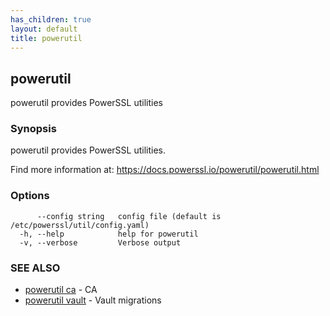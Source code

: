 ```yaml
---
has_children: true
layout: default
title: powerutil
---
```

## powerutil

powerutil provides PowerSSL utilities

### Synopsis

powerutil provides PowerSSL utilities.

Find more information at: https://docs.powerssl.io/powerutil/powerutil.html

### Options

```
      --config string   config file (default is /etc/powerssl/util/config.yaml)
  -h, --help            help for powerutil
  -v, --verbose         Verbose output
```

### SEE ALSO

* [powerutil ca](powerutil_ca.md)	 - CA
* [powerutil vault](powerutil_vault.md)	 - Vault migrations
